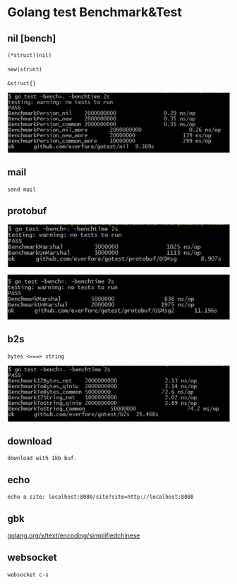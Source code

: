 #	Golang test Benchmark&Test

##	nil [bench]
 	
 	(*struct)(nil)

 	new(struct)

 	&struct{}

![New_bench](https://raw.githubusercontent.com/everfore/gotest/master/nil/nil.png "New Benchmark")


##	mail

	send mail
	
##	protobuf

![protobuf_bench](https://raw.githubusercontent.com/everfore/gotest/master/protobuf/OSMsg_test.png "protobuf Benchmark")

![2nd protobuf_bench](https://raw.githubusercontent.com/everfore/gotest/master/protobuf/OSMsg2_test.png "2nd protobuf Benchmark")

## b2s

	bytes <===> string

![BS_bench](https://raw.githubusercontent.com/everfore/gotest/master/b2s/test.png "BS Benchmark")

##	download

	download with 1kb buf.

##	echo

	echo a site: localhost:8080/site?site=http://localhost:8080

##	gbk

[golang.org/x/text/encoding/simplifiedchinese](http://gopm.io/download) 

##	websocket

	websocket c-s